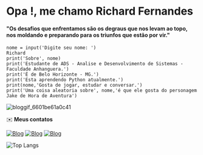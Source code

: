 # Opa !, me chamo Richard Fernandes 


#### "Os desafios que enfrentamos são os degraus que nos levam ao topo, nos moldando e preparando para os triunfos que estão por vir."




```
nome = input('Digite seu nome: ')
Richard
print('Sobre', nome)
print('Estudante de ADS - Analise e Desenvolvimento de Sistemas - Faculdade Anhanguera.')
print('É de Belo Horizonte - MG.')
print('Esta aprendendo Python atualmente.')
print(nome,'Gosta de jogar, estudar e conversar.')
print('Uma coisa aleatoria sobre', nome,'é que ele gosta do personagem Jake de Hora de Aventura')
```
![bloggif_6601be61a0c41](https://github.com/RichardFernandesJ/RichardFernandesJ/assets/163227381/7cd7c469-e211-4ea5-a712-405ccdf2dad7)

✉️ **Meus contatos**
 
 [![Blog](https://img.shields.io/badge/LinkedIn-000000?style=for-the-badge&logo=linkedin&logoColor=white)](https://www.linkedin.com/in/richardfernandesjjz/?_l=pt_BR)
[![Blog](https://img.shields.io/badge/Instagram-000000?style=for-the-badge&logo=instagram&logoColor=white)](https://www.instagram.com/richard.jjz/)
[![Blog](https://img.shields.io/badge/Portfolio-000000?style=for-the-badge&logo=About&logoColor=white)](https://richardfernandesj.github.io/projeto-site/)
 
![Top Langs](https://github-readme-stats.vercel.app/api/top-langs/?username=RichardFernandesJ&layout=compact&langs_count=16&theme=dark)
